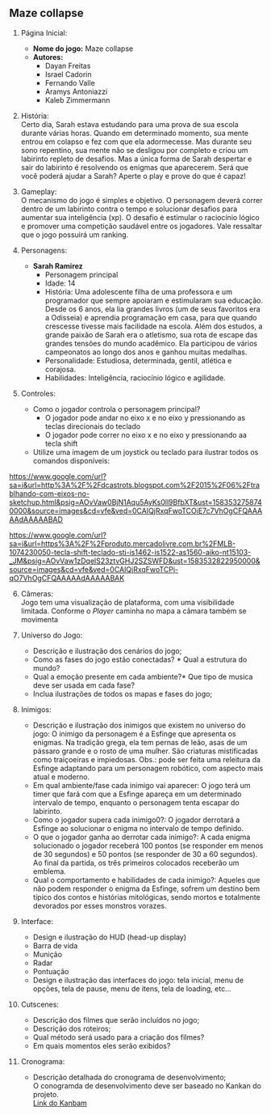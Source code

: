 ##  Maze collapse
1. Página Inicial:
    * **Nome do jogo:** Maze collapse 
    * **Autores:** 
        * Dayan Freitas
        * Israel Cadorin
        * Fernando Valle
        * Aramys Antoniazzi         
        * Kaleb Zimmermann
    
2. História:  
Certo dia, Sarah estava estudando para uma prova de sua escola durante várias horas. Quando em determinado momento, sua mente entrou em colapso e fez com que ela adormecesse. Mas durante seu sono repentino, sua mente não se desligou por completo e criou um labirinto repleto de desafios. Mas a única forma de Sarah despertar e sair do labirinto é resolvendo os enigmas que aparecerem. Será que você poderá ajudar a Sarah? Aperte o play e prove do que é capaz! 

3. Gameplay:  
    O mecanismo do jogo é simples e objetivo. O personagem deverá correr dentro de um labirinto contra o tempo e solucionar desafios para aumentar sua inteligência (xp). O desafio é estimular o raciocínio lógico e promover uma competição saudável entre os jogadores. Vale ressaltar que o jogo possuirá um ranking.

4. Personagens:  
    * **Sarah Ramirez**  
        * Personagem principal
        * Idade: 14
        * História: Uma adolescente filha de uma professora e um programador que sempre apoiaram e estimularam sua educação. Desde os 6 anos, ela lia grandes livros (um de seus favoritos era a Odisseia) e aprendia programação em casa, para que quando crescesse tivesse mais facilidade na escola. Além dos estudos, a grande paixão de Sarah era o atletismo, sua rota de escape das grandes tensões do mundo acadêmico. Ela participou de vários campeonatos ao longo dos anos e ganhou muitas medalhas.
        * Personalidade: Estudiosa, determinada, gentil, atlética e corajosa.  
        * Habilidades: Inteligência, raciocínio lógico e agilidade.
        
5. Controles: 
    * Como o jogador controla o personagem principal? 
      * O jogador pode andar no eixo x e no eixo y pressionando as teclas direcionais do teclado
      * O jogador pode correr no eixo x e no eixo y pressionando aa tecla shift
    * Utilize uma imagem de um joystick ou teclado para ilustrar todos 
    os comandos disponíveis:
    
https://www.google.com/url?sa=i&url=http%3A%2F%2Fdcastrots.blogspot.com%2F2015%2F06%2Ftrablhando-com-eixos-no-sketchup.html&psig=AOvVaw0BjN1Aqu5AyKs0ll9BfbXT&ust=1583532758740000&source=images&cd=vfe&ved=0CAIQjRxqFwoTCOiE7c7VhOgCFQAAAAAdAAAAABAD
    
https://www.google.com/url?sa=i&url=https%3A%2F%2Fproduto.mercadolivre.com.br%2FMLB-1074230050-tecla-shift-teclado-sti-is1462-is1522-as1560-aiko-nt15103-_JM&psig=AOvVaw1zDqelS23ztvGHJ2SZSWFD&ust=1583532822950000&source=images&cd=vfe&ved=0CAIQjRxqFwoTCPj-qO7VhOgCFQAAAAAdAAAAABAK
    

6. Câmeras:  
    Jogo tem uma visualização de plataforma, com uma visibilidade limitada. Conforme o *Player* caminha no mapa a câmara também se movimenta

7. Universo do Jogo: 
    * Descrição e ilustração dos cenários do jogo; 
    * Como as fases do jogo estão conectadas? * Qual a estrutura do mundo? 
    * Qual a emoção presente em cada ambiente?* Que tipo de musica deve ser usada em cada fase?
    * Inclua ilustrações de todos os mapas e fases do jogo; 

8. Inimigos: 
    * Descrição e ilustração dos inimigos que existem no universo do 
    jogo: O inimigo da personagem é a Esfinge que apresenta os enigmas. Na tradição grega, ela tem pernas de leão, asas de um pássaro grande e o rosto de uma mulher. São criaturas mistificadas como traiçoeiras e impiedosas. Obs.: pode ser feita uma releitura da Esfinge adaptando para um personagem robótico, com aspecto mais atual e moderno.
    * Em qual ambiente/fase cada inimigo vai aparecer: O jogo terá um timer que fará com que a Esfinge apareça em um determinado intervalo de tempo, enquanto o personagem tenta escapar do labirinto. 
    * Como o jogador supera cada inimigo0?: O jogador derrotará a Esfinge ao solucionar o enigma no intervalo de tempo definido. 
    * O que o jogador ganha ao derrotar cada inimigo?: A cada enigma solucionado o jogador receberá 100 pontos (se responder em menos de 30 segundos) e 50 pontos (se responder de 30 a 60 segundos). Ao final da partida, os três primeiros colocados receberão um emblema. 
    * Qual o comportamento e habilidades de cada inimigo?: Aqueles que não podem responder o enigma da Esfinge, sofrem um destino bem típico dos contos e histórias mitológicas, sendo mortos e totalmente devorados por esses monstros vorazes.
   

9. Interface: 
    * Design e ilustração do HUD (head-up display)
    * Barra de vida 
    * Munição 
    * Radar 
    * Pontuação
    * Design e ilustração das interfaces do jogo: tela inicial, menu de 
    opções, tela de pause, menu de itens, tela de loading, etc... 

10. Cutscenes: 
    * Descrição dos filmes que serão incluídos no jogo;
    * Descrição dos roteiros; 
    * Qual método será usado para a criação dos filmes? 
    * Em quais momentos eles serão exibidos? 

11. Cronograma: 
    * Descrição detalhada do cronograma de desenvolvimento;  
    O conogramda de desenvolvimento deve ser baseado no Kankan do projeto.  
    [Link do Kanbam](https://github.com/Dayanfreitas/MazePac/projects/1)
